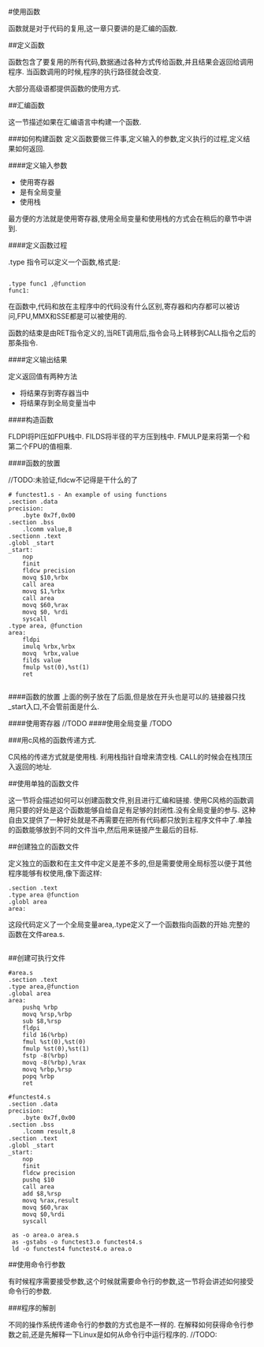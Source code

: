 #使用函数

函数就是对于代码的复用,这一章只要讲的是汇编的函数.

##定义函数

函数包含了要复用的所有代码,数据通过各种方式传给函数,并且结果会返回给调用程序.
当函数调用的时候,程序的执行路径就会改变.

大部分高级语都提供函数的使用方式.

##汇编函数

这一节描述如果在汇编语言中构建一个函数.

###如何构建函数
定义函数要做三件事,定义输入的参数,定义执行的过程,定义结果如何返回.

####定义输入参数

*   使用寄存器
*   是有全局变量
*   使用栈

最方便的方法就是使用寄存器,使用全局变量和使用栈的方式会在稍后的章节中讲到.

####定义函数过程

.type 指令可以定义一个函数,格式是:

```

.type func1 ,@function
func1:

```
在函数中,代码和放在主程序中的代码没有什么区别,寄存器和内存都可以被访问,FPU,MMX和SSE都是可以被使用的.

函数的结束是由RET指令定义的,当RET调用后,指令会马上转移到CALL指令之后的那条指令.

####定义输出结果

定义返回值有两种方法

*   将结果存到寄存器当中
*   将结果存到全局变量当中

####构造函数

FLDPI将PI压如FPU栈中.
FILDS将半径的平方压到栈中.
FMULP是来将第一个和第二个FPU的值相乘.

####函数的放置

//TODO:未验证,fldcw不记得是干什么的了

```
# functest1.s - An example of using functions
.section .data
precision:
	.byte 0x7f,0x00
.section .bss
	.lcomm value,8
.sectionn .text
.globl _start
_start:
	nop
	finit
	fldcw precision
	movq $10,%rbx
	call area
	movq $1,%rbx
	call area
	movq $60,%rax
	movq $0, %rdi
	syscall
.type area, @function
area:
	fldpi
	imulq %rbx,%rbx
	movq  %rbx,value
	filds value
	fmulp %st(0),%st(1)
	ret
	
```

####函数的放置
上面的例子放在了后面,但是放在开头也是可以的.链接器只找\_start入口,不会管前面是什么.

####使用寄存器
//TODO
####使用全局变量
/TODO

###用c风格的函数传递方式.

C风格的传递方式就是使用栈.
利用栈指针自增来清空栈.
CALL的时候会在栈顶压入返回的地址.

##使用单独的函数文件

这一节将会描述如何可以创建函数文件,别且进行汇编和链接.
使用C风格的函数调用只要的好处是这个函数能够自给自足有足够的封闭性.没有全局变量的参与.
这种自由又提供了一种好处就是不再需要在把所有代码都只放到主程序文件中了.单独的函数能够放到不同的文件当中,然后用来链接产生最后的目标.

##创建独立的函数文件

定义独立的函数和在主文件中定义是差不多的,但是需要使用全局标签以便于其他程序能够有权使用,像下面这样:

```
.section .text
.type area @function
.globl area
area:

```

这段代码定义了一个全局变量area,.type定义了一个函数指向函数的开始.完整的函数在文件area.s.

```
```
##创建可执行文件

```
#area.s
.section .text
.type area,@function
.global area
area:
	pushq %rbp
	movq %rsp,%rbp		
	sub $8,%rsp
	fldpi
	fild 16(%rbp)
	fmul %st(0),%st(0)
	fmulp %st(0),%st(1)
	fstp -8(%rbp)
	movq -8(%rbp),%rax
	movq %rbp,%rsp
	popq %rbp
	ret
```	

```
#functest4.s
.section .data
precision:
	.byte 0x7f,0x00
.section .bss
	.lcomm result,8
.section .text
.globl _start
_start:
	nop
	finit
	fldcw precision
	pushq $10
	call area
	add $8,%rsp
	movq %rax,result
	movq $60,%rax
	movq $0,%rdi
	syscall
```

```
 as -o area.o area.s
 as -gstabs -o functest3.o functest4.s
 ld -o functest4 functest4.o area.o
```

##使用命令行参数

有时候程序需要接受参数,这个时候就需要命令行的参数,这一节将会讲述如何接受命令行的参数.

###程序的解剖

不同的操作系统传递命令行的参数的方式也是不一样的.
在解释如何获得命令行参数之前,还是先解释一下Linux是如何从命令行中运行程序的.
//TODO:
